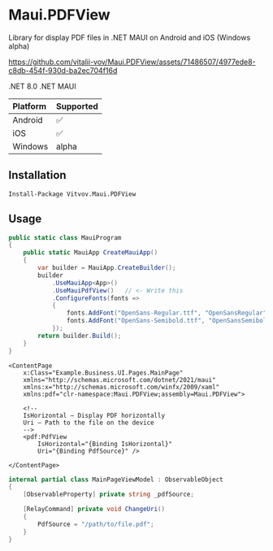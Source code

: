# Maui.PDFView
Library for display PDF files in .NET MAUI on Android and iOS (Windows alpha)

https://github.com/vitalii-vov/Maui.PDFView/assets/71486507/4977ede8-c8db-454f-930d-ba2ec704f16d

.NET 8.0
.NET MAUI

| Platform     | Supported |
| :----------- | :-------  |
| Android      | ✅        |
| iOS          | ✅        |
| Windows      | alpha     |

## Installation
```
Install-Package Vitvov.Maui.PDFView
```

## Usage
```C#
public static class MauiProgram
{
    public static MauiApp CreateMauiApp()
    {
        var builder = MauiApp.CreateBuilder();
        builder
            .UseMauiApp<App>()
            .UseMauiPdfView()   // <- Write this
            .ConfigureFonts(fonts =>
            {
                fonts.AddFont("OpenSans-Regular.ttf", "OpenSansRegular");
                fonts.AddFont("OpenSans-Semibold.ttf", "OpenSansSemibold");
            });
        return builder.Build();
    }
}
```

```xaml
<ContentPage
    x:Class="Example.Business.UI.Pages.MainPage"
    xmlns="http://schemas.microsoft.com/dotnet/2021/maui"
    xmlns:x="http://schemas.microsoft.com/winfx/2009/xaml"
    xmlns:pdf="clr-namespace:Maui.PDFView;assembly=Maui.PDFView">

    <!--
    IsHorizontal — Display PDF horizontally
    Uri — Path to the file on the device
    -->
    <pdf:PdfView
        IsHorizontal="{Binding IsHorizontal}"
        Uri="{Binding PdfSource}" />

</ContentPage>
```

```C#
internal partial class MainPageViewModel : ObservableObject
{
    [ObservableProperty] private string _pdfSource;

    [RelayCommand] private void ChangeUri()
    {
        PdfSource = "/path/to/file.pdf";
    }
}
```
